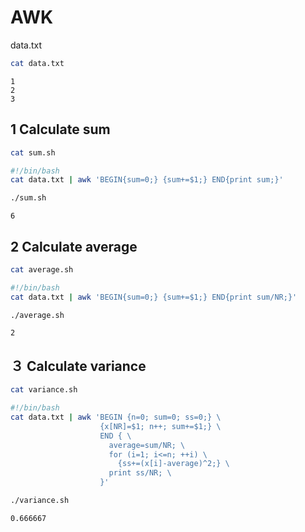 # AWK

data.txt

```bash
cat data.txt
```

```
1
2
3
```

## 1 Calculate sum

```bash
cat sum.sh
```

```bash
#!/bin/bash
cat data.txt | awk 'BEGIN{sum=0;} {sum+=$1;} END{print sum;}'
```

```bash
./sum.sh
```

```
6
```

## 2 Calculate average

```bash
cat average.sh
```

```bash
#!/bin/bash
cat data.txt | awk 'BEGIN{sum=0;} {sum+=$1;} END{print sum/NR;}'
```

```bash
./average.sh
```

```
2
```

## ３ Calculate variance

```bash
cat variance.sh
```

```bash
#!/bin/bash
cat data.txt | awk 'BEGIN {n=0; sum=0; ss=0;} \
                    {x[NR]=$1; n++; sum+=$1;} \
                    END { \
                      average=sum/NR; \
                      for (i=1; i<=n; ++i) \
                        {ss+=(x[i]-average)^2;} \
                      print ss/NR; \
                    }'
```

```bash
./variance.sh
```

```
0.666667
```
